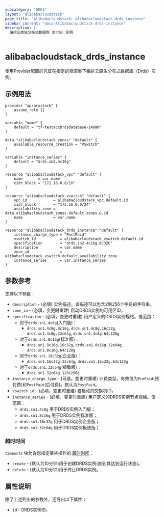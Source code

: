 ```yaml
---
subcategory: "DRDS"
layout: "alibabacloudstack"
page_title: "Alibabacloudstack: alibabacloudstack_drds_instance"
sidebar_current: "docs-Alibabacloudstack-drds-instance"
description: |- 
  编排云原生分布式数据库（Drds）实例
---
```


# alibabacloudstack_drds_instance

使用Provider配置的凭证在指定的资源集下编排云原生分布式数据库（Drds）实例。

## 示例用法

```hcl
provider "apsarastack" {
	assume_role {}
}

variable "name" {
	default = "tf-testaccDrdsdatabase-14880"
}

data "alibabacloudstack_zones" "default" {
	available_resource_creation = "VSwitch"
}

variable "instance_series" {
	default = "drds.sn2.4c16g"
}

resource "alibabacloudstack_vpc" "default" {
	name       = var.name
	cidr_block = "172.16.0.0/16"
}

resource "alibabacloudstack_vswitch" "default" {
	vpc_id            = alibabacloudstack_vpc.default.id
	cidr_block        = "172.16.0.0/24"
	availability_zone = data.alibabacloudstack_zones.default.zones.0.id
	name              = var.name
}

resource "alibabacloudstack_drds_instance" "default" {
	instance_charge_type = "PostPaid"
	vswitch_id           = alibabacloudstack_vswitch.default.id
	specification        = "drds.sn2.4c16g.8C32G"
	description          = var.name
	zone_id              = alibabacloudstack_vswitch.default.availability_zone
	instance_series      = var.instance_series
}
```

## 参数参考

支持以下参数：

* `description` - (必填) 实例描述。该描述可以包含2到256个字符的字符串。
* `zone_id` - (必填，变更时重建) 启动DRDS实例的可用区ID。
* `specification` - (必填，变更时重建) 用户定义的DRDS实例规格。值范围：
    - 对于`drds.sn1.4c8g`(入门版)：
        - `drds.sn1.4c8g.8c16g`, `drds.sn1.4c8g.16c32g`, `drds.sn1.4c8g.32c64g`, `drds.sn1.4c8g.64c128g`
    - 对于`drds.sn1.8c16g`(标准版)：
        - `drds.sn1.8c16g.16c32g`, `drds.sn1.8c16g.32c64g`, `drds.sn1.8c16g.64c128g`
    - 对于`drds.sn1.16c32g`(企业版)：
        - `drds.sn1.16c32g.32c64g`, `drds.sn1.16c32g.64c128g`
    - 对于`drds.sn1.32c64g`(极致版)：
        - `drds.sn1.32c64g.128c256g`
* `instance_charge_type` - (可选，变更时重建) 计费类型。有效值为`PrePaid`(预付费)和`PostPaid`(后付费)。默认为`PostPaid`。
* `vswitch_id` - (必填，变更时重建) 要启动的交换机ID。
* `instance_series` - (必填，变更时重建) 用户定义的DRDS实例节点规格。值范围：
    - `drds.sn1.4c8g` 用于DRDS实例入门版；
    - `drds.sn1.8c16g` 用于DRDS实例标准版；
    - `drds.sn1.16c32g` 用于DRDS实例企业版；
    - `drds.sn1.32c64g` 用于DRDS实例极致版；

### 超时时间

`timeouts` 块允许您指定某些操作的 [超时时间](https://www.terraform.io/docs/configuration-0-11/resources.html#timeouts)：

* `create` - (默认为10分钟)用于创建DRDS实例(直到其达到运行状态)。
* `delete` - (默认为10分钟)用于终止DRDS实例。

## 属性说明

除了上述列出的参数外，还导出以下属性：

* `id` - DRDS实例ID。